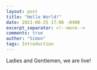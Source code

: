 ```yaml
---
layout: post
title: "Hello World!"
date: 2021-06-25 17:06 -0400
excerpt_separator: <!--more-->
comments: true
author: "Simon"
tags: Introduction
---
```


Ladies and Gentlemen, we are live!
